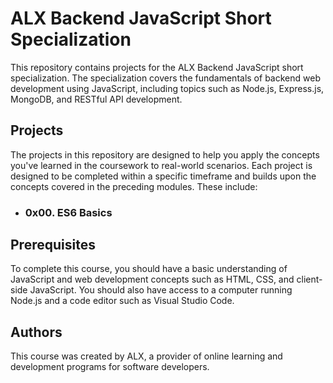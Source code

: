 # ALX Backend JavaScript Short Specialization

This repository contains projects for the ALX Backend JavaScript short specialization. The specialization covers the fundamentals of backend web development using JavaScript, including topics such as Node.js, Express.js, MongoDB, and RESTful API development.

## Projects

The projects in this repository are designed to help you apply the concepts you've learned in the coursework to real-world scenarios. Each project is designed to be completed within a specific timeframe and builds upon the concepts covered in the preceding modules. These include:
- ### 0x00. ES6 Basics


## Prerequisites

To complete this course, you should have a basic understanding of JavaScript and web development concepts such as HTML, CSS, and client-side JavaScript. You should also have access to a computer running Node.js and a code editor such as Visual Studio Code.

## Authors

This course was created by ALX, a provider of online learning and development programs for software developers.
